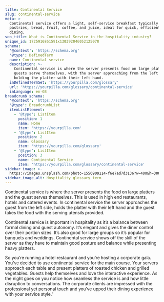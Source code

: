 ```yaml
---
title: Continental Service
slug: continental-service
meta: >
  Continental service offers a light, self-service breakfast typically including
  pastries, bread, fruit, coffee, and juice, ideal for quick, efficient morning
  dining.
seo_title: What is Continental Service in the hospitality industry?
unique_id: 1725916861591x130392046052125070
schema:
  '@context': 'https://schema.org'
  '@type': DefinedTerm
  name: Continental service
  description: >-
    Continental service is where the server presents food on large platters and
    guests serve themselves, with the server approaching from the left and
    holding the platter with their left hand.
  inDefinedTermSet: 'https://yourpilla.com/glossary'
  url: 'https://yourpilla.com/glossary/continental-service'
  inLanguage: en-GB
breadcrumb_schema:
  '@context': 'https://schema.org'
  '@type': BreadcrumbList
  itemListElement:
    - '@type': ListItem
      position: 1
      name: Home
      item: 'https://yourpilla.com'
    - '@type': ListItem
      position: 2
      name: Glossary
      item: 'https://yourpilla.com/glossary'
    - '@type': ListItem
      position: 3
      name: Continental Service
      item: 'https://yourpilla.com/glossary/continental-service'
sidebar_image: >-
  https://images.unsplash.com/photo-1556909114-f6e7ad7d3136?w=400&h=300&fit=crop&auto=format
sidebar_image_alt: Hospitality glossary term
---
```

Continental service is where the server presents the food on large platters and the guest serves themselves. This is used in high end restaurants, hotels and catered events. In continental service the server approaches the guest from the left side, holds the platter with their left hand and the guest takes the food with the serving utensils provided.

Continental service is important in hospitality as it’s a balance between formal dining and guest autonomy. It’s elegant and gives the diner control over their portion sizes. It’s also good for large groups so it’s popular for banquets and weddings. Continental service shows off the skill of the server as they have to maintain good posture and balance while presenting heavy platters.

So you’re running a hotel restaurant and you’re hosting a corporate gala. You’ve decided to use continental service for the main course. Your servers approach each table and present platters of roasted chicken and grilled vegetables. Guests help themselves and love the interactive experience. As the night goes on you notice how seamless the service is and how little disruption to conversations. The corporate clients are impressed with the professional yet personal touch and you’ve upped their dining experience with your service style.'
